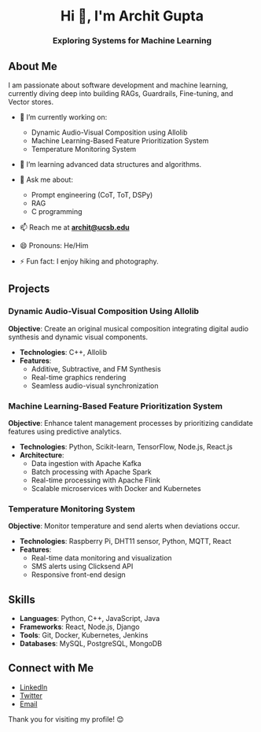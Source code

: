 <h1 align="center">Hi 👋, I'm Archit Gupta</h1>
<h3 align="center">Exploring Systems for Machine Learning</h3>

## About Me

I am passionate about software development and machine learning, currently diving deep into building RAGs, Guardrails, Fine-tuning, and Vector stores.

- 🔭 I’m currently working on:
  - Dynamic Audio-Visual Composition using Allolib
  - Machine Learning-Based Feature Prioritization System
  - Temperature Monitoring System

- 🌱 I’m learning advanced data structures and algorithms.
- 💬 Ask me about:
  - Prompt engineering (CoT, ToT, DSPy)
  - RAG
  - C programming
- 📫 Reach me at **archit@ucsb.edu**
- 😄 Pronouns: He/Him
- ⚡ Fun fact: I enjoy hiking and photography.

## Projects

### Dynamic Audio-Visual Composition Using Allolib
**Objective**: Create an original musical composition integrating digital audio synthesis and dynamic visual components.
- **Technologies**: C++, Allolib
- **Features**:
  - Additive, Subtractive, and FM Synthesis
  - Real-time graphics rendering
  - Seamless audio-visual synchronization

### Machine Learning-Based Feature Prioritization System
**Objective**: Enhance talent management processes by prioritizing candidate features using predictive analytics.
- **Technologies**: Python, Scikit-learn, TensorFlow, Node.js, React.js
- **Architecture**:
  - Data ingestion with Apache Kafka
  - Batch processing with Apache Spark
  - Real-time processing with Apache Flink
  - Scalable microservices with Docker and Kubernetes

### Temperature Monitoring System
**Objective**: Monitor temperature and send alerts when deviations occur.
- **Technologies**: Raspberry Pi, DHT11 sensor, Python, MQTT, React
- **Features**:
  - Real-time data monitoring and visualization
  - SMS alerts using Clicksend API
  - Responsive front-end design

## Skills

- **Languages**: Python, C++, JavaScript, Java
- **Frameworks**: React, Node.js, Django
- **Tools**: Git, Docker, Kubernetes, Jenkins
- **Databases**: MySQL, PostgreSQL, MongoDB

## Connect with Me

- [LinkedIn](https://www.linkedin.com/in/archit-gupta)
- [Twitter](https://twitter.com/archit-gupta)
- [Email](mailto:archit@ucsb.edu)

Thank you for visiting my profile! 😊

